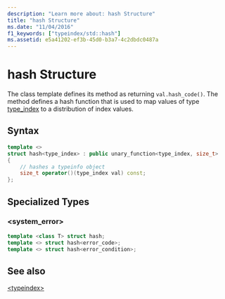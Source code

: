 ```yaml
---
description: "Learn more about: hash Structure"
title: "hash Structure"
ms.date: "11/04/2016"
f1_keywords: ["typeindex/std::hash"]
ms.assetid: e5a41202-ef3b-45d0-b3a7-4c2dbdc0487a
---
```

# hash Structure

The class template defines its method as returning `val.hash_code()`. The method defines a hash function that is used to map values of type [type_index](../standard-library/type-index-class.md) to a distribution of index values.

## Syntax

```cpp
template <>
struct hash<type_index> : public unary_function<type_index, size_t>
{
    // hashes a typeinfo object
    size_t operator()(type_index val) const;
};
```

## Specialized Types

### <a name="system_error"></a> \<system_error>

```cpp
template <class T> struct hash;
template <> struct hash<error_code>;
template <> struct hash<error_condition>;
```

## See also

[\<typeindex>](../standard-library/typeindex.md)
